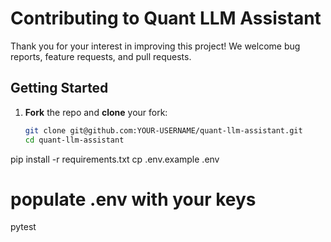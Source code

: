 # Contributing to Quant LLM Assistant

Thank you for your interest in improving this project! We welcome bug reports, feature requests, and pull requests.

## Getting Started

1. **Fork** the repo and **clone** your fork:
   ```bash
   git clone git@github.com:YOUR-USERNAME/quant-llm-assistant.git
   cd quant-llm-assistant

pip install -r requirements.txt
cp .env.example .env
# populate .env with your keys

pytest
